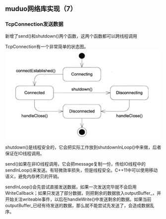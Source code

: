 ## muduo网络库实现（7）

### TcpConnection发送数据

新增了send()和shutdown()两个函数，这两个函数都可以跨线程调用

TcpConnection有一个非常简单的状态图。
![TcpConnection简单状态图](./image/7-1.png)

shutdown()是线程安全的，它会把实际工作放到shutdownInLoop()中来做，后者保证在IO线程调用。

send()如果在非IO线程调用，它会把message复制一份，传给IO线程中的sendInLoop()来发送。有轻微效率损失，但是线程安全。C++11中可以使用移动语义，避免内存拷贝的开销。

sendInLoop()会先尝试直接发送数据，如果一次发送完毕就不会启用WriteCallback；如果只发送了部分数据，则把剩余的数据放入outputBuffer_，并开始关注writeable事件，以后在handleWrite()中发送剩余的数据。如果当前outputBuffer_已经有待发送的数据，那么就不能尝试先发送了，会造成数据乱序。

